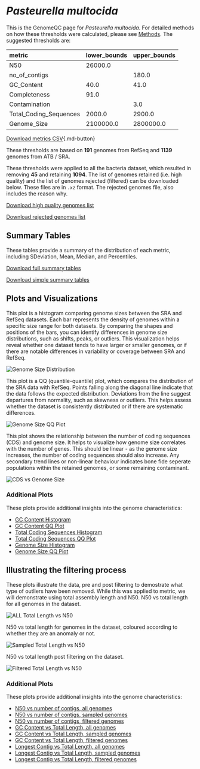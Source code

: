 # *Pasteurella multocida*

This is the GenomeQC page for *Pasteurella multocida*. For detailed methods on how these thresholds were calculated, please see [Methods](../../methods.md).
The suggested thresholds are: 

| metric                 | lower_bounds   | upper_bounds   |
|:-----------------------|:---------------|:---------------|
| N50                    | 26000.0        |                |
| no_of_contigs          |                | 180.0          |
| GC_Content             | 40.0           | 41.0           |
| Completeness           | 91.0           |                |
| Contamination          |                | 3.0            |
| Total_Coding_Sequences | 2000.0         | 2900.0         |
| Genome_Size            | 2100000.0      | 2800000.0      |

[Download metrics CSV](Pasteurella_multocida_metrics.csv){.md-button}


These thresholds are based on **191** genomes from RefSeq and **1139** genomes from ATB / SRA.

These thresholds were applied to all the bacteria dataset, which resulted in removing **45** and retaining **1094**.
The list of genomes retained (i.e. high quality) and the list of genomes rejected (filtered) can be downloaded below. These files are in `.xz` format. The rejected genomes file, also includes the reason why.

[Download high quality genomes list](Pasteurella_multocida_high_quality_genomes.csv.xz)


[Download rejected genomes list](Pasteurella_multocida_filtered_out_genomes.csv.xz)



## Summary Tables
These tables provide a summary of the distribution of each metric, including SDeviation, Mean, Median, and Percentiles.

[Download full summary tables](summary.csv)

[Download simple summary tables](selected_summary.csv)

## Plots and Visualizations

This plot is a histogram comparing genome sizes between the SRA and RefSeq datasets. Each bar represents the density of genomes within a specific size range for both datasets. By comparing the shapes and positions of the bars, you can identify differences in genome size distributions, such as shifts, peaks, or outliers. This visualization helps reveal whether one dataset tends to have larger or smaller genomes, or if there are notable differences in variability or coverage between SRA and RefSeq.

![Genome Size Distribution](Genome_Size_refseq_histogram_kde.png)

This plot is a QQ (quantile-quantile) plot, which compares the distribution of the SRA data with RefSeq. Points falling along the diagonal line indicate that the data follows the expected distribution. Deviations from the line suggest departures from normality, such as skewness or outliers. This helps assess whether the dataset is consistently distributed or if there are systematic differences.

![Genome Size QQ Plot](Genome_Size_refseq_qqplot.png)

This plot shows the relationship between the number of coding sequences (CDS) and genome size. It helps to visualize how genome size correlates with the number of genes. This should be linear - as the genome size increases, the number of coding sequences should also increase. Any secondary trend lines or non-linear behaviour indicates bone fide seperate populations within the retained genomes, or some remaining contaminant. 

![CDS vs Genome Size](Pasteurella_multocida_CDS_vs_Genome_Size.png)

### Additional Plots

These plots provide additional insights into the genome characteristics:

- [GC Content Histogram](GC_Content_refseq_histogram_kde.png)
- [GC Content QQ Plot](GC_Content_refseq_qqplot.png)
- [Total Coding Sequences Histogram](Total_Coding_Sequences_refseq_histogram_kde.png)
- [Total Coding Sequences QQ Plot](Total_Coding_Sequences_refseq_qqplot.png)
- [Genome Size Histogram](Genome_Size_refseq_histogram_kde.png)
- [Genome Size QQ Plot](Genome_Size_refseq_qqplot.png)
## Illustrating the filtering process
These plots illustrate the data, pre and post filtering to demostrate what type of outliers have been removed. While this was applied to metric, we will demonstrate using total assembly length and N50.
N50 vs total length for all genomes in the dataset.

![ALL Total Length vs N50](Pasteurella_multocida_all_total_length_N50.png)

N50 vs total length for genomes in the dataset, coloured according to whether they are an anomaly or not.

![Sampled Total Length vs N50](Pasteurella_multocida_sample_total_length_N50.png)

N50 vs total length post filtering on the dataset.

![Filtered Total Length vs N50](Pasteurella_multocida_filt_total_length_N50.png)

### Additional Plots

These plots provide additional insights into the genome characteristics:

- [N50 vs number of contigs, all genomes](Pasteurella_multocida_all_N50_number.png)
- [N50 vs number of contigs, sampled genomes](Pasteurella_multocida_sample_N50_number.png)
- [N50 vs number of contigs, filtered genomes](Pasteurella_multocida_filt_N50_number.png)
- [GC Content vs Total Length, all genomes](Pasteurella_multocida_all_total_length_GC_Content.png)
- [GC Content vs Total Length, sampled genomes](Pasteurella_multocida_sample_total_length_GC_Content.png)
- [GC Content vs Total Length, filtered genomes](Pasteurella_multocida_filt_total_length_GC_Content.png)
- [Longest Contig vs Total Length, all genomes](Pasteurella_multocida_all_total_length_longest.png)
- [Longest Contig vs Total Length, sampled genomes](Pasteurella_multocida_sample_total_length_longest.png)
- [Longest Contig vs Total Length, filtered genomes](Pasteurella_multocida_filt_total_length_longest.png)
